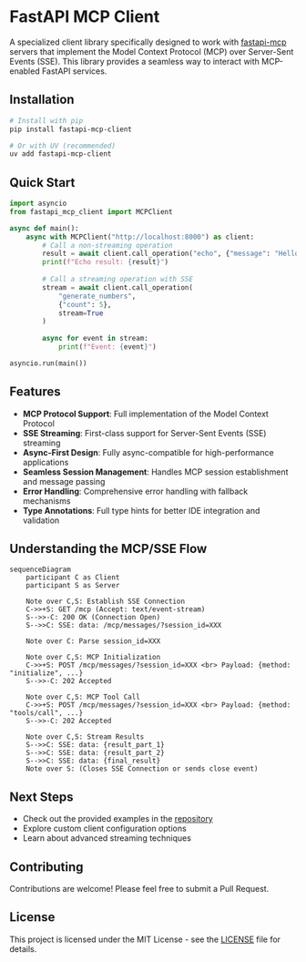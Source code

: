 # FastAPI MCP Client

A specialized client library specifically designed to work with [fastapi-mcp](https://github.com/tadata-org/fastapi_mcp) servers that implement the Model Context Protocol (MCP) over Server-Sent Events (SSE). This library provides a seamless way to interact with MCP-enabled FastAPI services.

## Installation

```bash
# Install with pip
pip install fastapi-mcp-client

# Or with UV (recommended)
uv add fastapi-mcp-client
```

## Quick Start

```python
import asyncio
from fastapi_mcp_client import MCPClient

async def main():
    async with MCPClient("http://localhost:8000") as client:
        # Call a non-streaming operation
        result = await client.call_operation("echo", {"message": "Hello, MCP!"})
        print(f"Echo result: {result}")
        
        # Call a streaming operation with SSE
        stream = await client.call_operation(
            "generate_numbers", 
            {"count": 5},
            stream=True
        )
        
        async for event in stream:
            print(f"Event: {event}")

asyncio.run(main())
```

## Features

- **MCP Protocol Support**: Full implementation of the Model Context Protocol
- **SSE Streaming**: First-class support for Server-Sent Events (SSE) streaming
- **Async-First Design**: Fully async-compatible for high-performance applications
- **Seamless Session Management**: Handles MCP session establishment and message passing
- **Error Handling**: Comprehensive error handling with fallback mechanisms
- **Type Annotations**: Full type hints for better IDE integration and validation

## Understanding the MCP/SSE Flow

```mermaid
sequenceDiagram
    participant C as Client
    participant S as Server

    Note over C,S: Establish SSE Connection
    C->>+S: GET /mcp (Accept: text/event-stream)
    S-->>-C: 200 OK (Connection Open)
    S-->>C: SSE: data: /mcp/messages/?session_id=XXX

    Note over C: Parse session_id=XXX

    Note over C,S: MCP Initialization
    C->>+S: POST /mcp/messages/?session_id=XXX <br> Payload: {method: "initialize", ...}
    S-->>-C: 202 Accepted

    Note over C,S: MCP Tool Call
    C->>+S: POST /mcp/messages/?session_id=XXX <br> Payload: {method: "tools/call", ...}
    S-->>-C: 202 Accepted

    Note over C,S: Stream Results
    S-->>C: SSE: data: {result_part_1}
    S-->>C: SSE: data: {result_part_2}
    S-->>C: SSE: data: {final_result}
    Note over S: (Closes SSE Connection or sends close event)
```

## Next Steps

- Check out the provided examples in the [repository](https://github.com/your-username/fastapi-mcp-client/tree/main/examples)
- Explore custom client configuration options
- Learn about advanced streaming techniques

## Contributing

Contributions are welcome! Please feel free to submit a Pull Request.

## License

This project is licensed under the MIT License - see the [LICENSE](https://github.com/your-username/fastapi-mcp-client/blob/main/LICENSE) file for details. 